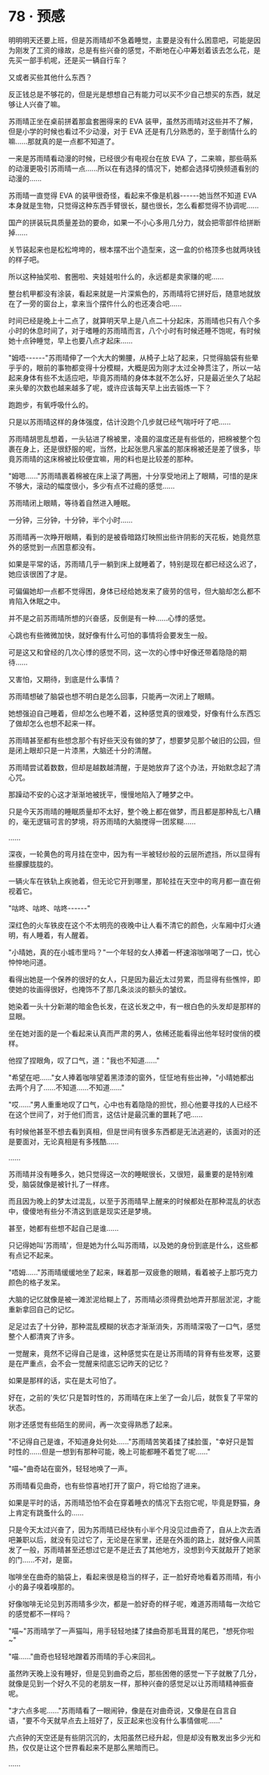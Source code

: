 <link rel="stylesheet" href="../../styles/text.css" />
<h1>78 · 预感</h1>

明明明天还要上班，但是苏雨晴却不急着睡觉，主要是没有什么困意吧，可能是因为刚发了工资的缘故，总是有些兴奋的感觉，不断地在心中筹划着该去怎么花，是先买一部手机呢，还是买一辆自行车？

又或者买些其他什么东西？

反正钱总是不够花的，但是光是想想自己有能力可以买不少自己想买的东西，就足够让人兴奋了嘛。

苏雨晴正坐在桌前拼着那盒套圈得来的 EVA 装甲，虽然苏雨晴对这些并不了解，但是小学的时候也看过不少动漫，对于 EVA 还是有几分熟悉的，至于剧情什么的嘛......那就真的是一点都不知道了。

一来是苏雨晴看动漫的时候，已经很少有电视台在放 EVA 了，二来嘛，那些萌系的动漫更吸引苏雨晴一点......所以在有选择的情况下，她都会选择切换频道看别的动漫的......

苏雨晴一直觉得 EVA 的装甲很奇怪，看起来不像是机器------她当然不知道 EVA 本身就是生物，只觉得这种东西手臂很长，腿也很长，怎么看都觉得不协调呢......

国产的拼装玩具质量差劲的要命，如果一不小心多用几分力，就会把零部件给拼断掉......

关节装起来也是松松垮垮的，根本摆不出个造型来，这一盒的价格顶多也就两块钱的样子吧。

所以这种抽奖啦、套圈啦、夹娃娃啦什么的，永远都是卖家赚的呢......

整台机甲都没有涂装，看起来就是一片深紫色的，苏雨晴将它拼好后，随意地就放在了一旁的窗台上，拿来当个摆件什么的也还凑合吧......

时间已经是晚上十二点了，就算明天早上是八点二十分起床，苏雨晴也只有八个多小时的休息时间了，对于嗜睡的苏雨晴而言，八个小时有时候还睡不饱呢，有时候她十点钟睡觉，早上也要八点才起床......

"姆唔------"苏雨晴伸了一个大大的懒腰，从椅子上站了起来，只觉得脑袋有些晕乎乎的，眼前的事物都变得十分模糊，大概是因为刚才太过全神贯注了，所以一站起来身体有些不太适应吧，毕竟苏雨晴的身体本就不怎么好，只是最近坐久了站起来头晕的次数也越来越多了呢，或许应该每天早上出去锻炼一下？

跑跑步，有氧呼吸什么的。

只是以苏雨晴这样的身体强度，估计没跑个几步就已经气喘吁吁了吧......

苏雨晴胡思乱想着，一头钻进了棉被里，凌晨的温度还是有些低的，把棉被整个包裹在身上，还是很舒服的呢，当然，比起张思凡家盖的那床棉被还是差了很多，毕竟苏雨晴的这床棉被比较便宜嘛，用的料也是比较差的那种。

"姆嗯......"苏雨晴裹着棉被在床上滚了两圈，十分享受地闭上了眼睛，可惜的是床不够大，滚动的幅度很小，多少有点不过瘾的感觉......

苏雨晴闭上眼睛，等待着自然进入睡眠。

一分钟，三分钟，十分钟，半个小时......

苏雨晴再一次睁开眼睛，看到的是被昏暗路灯映照出些许阴影的天花板，她竟然意外的感觉到一点困意都没有。

如果是平常的话，苏雨晴几乎一躺到床上就睡着了，特别是现在都已经这么迟了，她应该很困了才是。

可偏偏她却一点都不觉得困，身体已经给她发来了疲劳的信号，但大脑却怎么都不肯陷入休眠之中。

并不是之前苏雨晴所想的兴奋感，反倒是有一种......心悸的感觉。

心跳也有些微微加快，就好像有什么可怕的事情将会要发生一般。

可是这又和曾经的几次心悸的感觉不同，这一次的心悸中好像还带着隐隐的期待......

又害怕，又期待，到底是什么事情？

苏雨晴想破了脑袋也想不明白是怎么回事，只能再一次闭上了眼睛。

她想强迫自己睡着，但却怎么也睡不着，这种感觉真的很难受，好像有什么东西忘了做却怎么也想不起来一样。

苏雨晴甚至都有些想念那个有好些天没有做的梦了，想要梦见那个破旧的公园，但是闭上眼却只是一片漆黑，大脑还十分的清醒。

苏雨晴尝试着数数，但却是越数越清醒，于是她放弃了这个办法，开始默念起了清心咒。

那躁动不安的心这才渐渐地被抚平，慢慢地陷入了睡梦之中。

只是今天苏雨晴的睡眠质量却不太好，整个晚上都在做梦，而且都是那种乱七八糟的，毫无逻辑可言的梦境，将苏雨晴的大脑搅得一团浆糊......

......

深夜，一轮黄色的弯月挂在空中，因为有一半被轻纱般的云层所遮挡，所以显得有些朦朦胧胧的。

一辆火车在铁轨上疾驰着，但无论它开到哪里，那轮挂在天空中的弯月都一直在俯视着它。

"咕咚、咕咚、咕咚------"

深红色的火车铁皮在这个不太明亮的夜晚中让人看不清它的颜色，火车厢中灯火通明，有人睡着，有人醒着。

"小晴她，真的在小城市里吗？"一个年轻的女人捧着一杯速溶咖啡喝了一口，忧心忡忡地问道。

看得出她是一个保养的很好的女人，只是因为最近太过劳累，而显得有些憔悴，即使她的妆画得很好，也掩饰不了那几条淡淡的额头的皱纹。

她染着一头十分新潮的暗金色长发，在这长发之中，有一根白色的头发却是那样的显眼。

坐在她对面的是一个看起来认真而严肃的男人，依稀还能看得出他年轻时俊俏的模样。

他捏了捏眼角，叹了口气，道："我也不知道......"

"希望在吧......"女人捧着咖啡望着黑漆漆的窗外，怔怔地有些出神，"小晴她都出去两个月了......不知道......不知道......"

"哎......"男人重重地叹了口气，心中也有着隐隐的担忧，担心他要寻找的人已经不在这个世间了，对于他们而言，这估计是最沉重的噩耗了吧......

有时候他甚至不想去看到真相，但是世间有很多东西都是无法逃避的，该面对的还是要面对，无论真相是有多残酷......

......

苏雨晴并没有睡多久，她只觉得这一次的睡眠很长，又很短，最重要的是特别难受，脑袋就像是被针扎了一样疼。

而且因为晚上的梦太过混乱，以至于苏雨晴早上醒来的时候都处在那种混乱的状态中，傻傻地有些分不清这到底是现实还是梦境。

甚至，她都有些想不起自己是谁......

只记得她叫'苏雨晴'，但是她为什么叫苏雨晴，以及她的身份到底是什么，这些都有点记不起来。

"唔姆......"苏雨晴缓缓地坐了起来，眯着那一双疲惫的眼睛，看着被子上那巧克力颜色的格子发呆。

大脑的记忆就像是被一滩淤泥给糊上了，苏雨晴必须得费劲地弄开那层淤泥，才能重新拿回自己的记忆。

足足过去了十分钟，那种混乱模糊的状态才渐渐消失，苏雨晴深吸了一口气，感觉整个人都清爽了许多。

一觉醒来，竟然不记得自己是谁，这种感觉实在是让苏雨晴的背脊有些发寒，这要是在严重点，会不会一觉醒来彻底忘记昨天的记忆？

如果是那样的话，实在是太可怕了。

好在，之前的'失忆'只是暂时性的，苏雨晴在床上坐了一会儿后，就恢复了平常的状态。

刚才还感觉有些陌生的房间，再一次变得熟悉了起来。

"不记得自己是谁，不知道身处何处......"苏雨晴苦笑着揉了揉脸蛋，"幸好只是暂时性的......但是一想到有那种可能，晚上可能都睡不着觉了呢......"

"喵\~"曲奇站在窗外，轻轻地唤了一声。

苏雨晴看见曲奇，也有些惊喜地打开了窗户，将它给抱了进来。

如果是平时的话，苏雨晴恐怕不会在穿着睡衣的情况下去抱它呢，毕竟是野猫，身上肯定有跳蚤什么的......

只是今天太过兴奋了，因为苏雨晴已经快有小半个月没见过曲奇了，自从上次去酒吧兼职以后，就没有见过它了，无论是在家里，还是在外面的路上，就好像人间蒸发了一般，苏雨晴甚至还想过它是不是迁去了其他地方，没想到今天就敲开了她家的门......不对，是窗。

咖啡坐在曲奇的脑袋上，看起来很是稳当的样子，正一脸好奇地看着苏雨晴，有小小的鼻子嗅着嗅那的。

好像咖啡无论见到苏雨晴多少次，都是一脸好奇的样子呢，难道苏雨晴每一次给它的感觉都不一样吗？

"喵\~"苏雨晴学了一声猫叫，用手轻轻地揉了揉曲奇那毛茸茸的尾巴，"想死你啦\~"

"喵......"曲奇也轻轻地蹭着苏雨晴的手心来回礼。

虽然昨天晚上没有睡好，但是见到曲奇之后，那些困倦的感觉一下子就散了几分，就像是见到一个好久不见的老朋友一样，那种兴奋的感觉足以让苏雨晴精神振奋呢。

"才六点多呢......"苏雨晴看了一眼闹钟，像是在对曲奇说，又像是在自言自语，"要不今天就早点去上班好了，反正起来也没有什么事情做呢......"

六点钟的天空还是有些阴沉沉的，太阳虽然已经升起，但是却没有散发出多少光和热，仅仅是让这个世界看起来不是那么黑暗而已。

......
